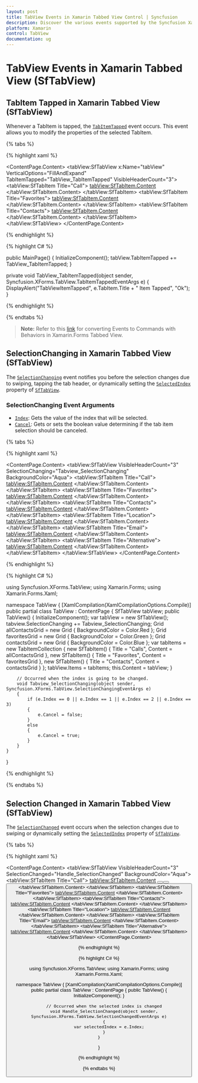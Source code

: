 ```yaml
---
layout: post
title: TabView Events in Xamarin Tabbed View Control | Syncfusion
description: Discover the various events supported by the Syncfusion Xamarin Tabbed View (SfTabView) control.
platform: Xamarin
control: TabView
documentation: ug
---
```


# TabView Events in Xamarin Tabbed View (SfTabView)

## TabItem Tapped in Xamarin Tabbed View (SfTabView)

Whenever a TabItem is tapped, the [`TabItemTapped`](https://help.syncfusion.com/cr/xamarin/Syncfusion.XForms.TabView.SfTabView.html#Syncfusion_XForms_TabView_SfTabView_TabItemTapped) event occurs. This event allows you to modify the properties of the selected TabItem.

{% tabs %}

{% highlight xaml %}

<ContentPage.Content>
    <StackLayout>
        <tabView:SfTabView x:Name="tabView" VerticalOptions="FillAndExpand"
                           TabItemTapped="TabView_TabItemTapped"
                           VisibleHeaderCount="3">
            <tabView:SfTabItem Title="Call">
                <tabView:SfTabItem.Content>
                    <Grid BackgroundColor="LightGreen" />
                </tabView:SfTabItem.Content>
            </tabView:SfTabItem>
            <tabView:SfTabItem Title="Favorites">
                <tabView:SfTabItem.Content>
                    <Grid BackgroundColor="LightBlue"/>
                </tabView:SfTabItem.Content>
            </tabView:SfTabItem>
            <tabView:SfTabItem Title="Contacts">
                <tabView:SfTabItem.Content>
                    <Grid BackgroundColor="LightGreen" />
                </tabView:SfTabItem.Content>
            </tabView:SfTabItem>
        </tabView:SfTabView>
    </StackLayout>
</ContentPage.Content>

{% endhighlight %}

{% highlight C# %}

public MainPage()
{
    InitializeComponent();
    tabView.TabItemTapped += TabView_TabItemTapped;
}

private void TabView_TabItemTapped(object sender, Syncfusion.XForms.TabView.TabItemTappedEventArgs e)
{
    DisplayAlert("TabViewItemTapped", e.TabItem.Title + " Item Tapped", "Ok");
}

{% endhighlight %}

{% endtabs %}

> **Note:** Refer to this [link](https://www.syncfusion.com/kb/11562/how-to-turn-events-into-commands-with-behaviors-in-xamarin-forms-tabbed-view) for converting Events to Commands with Behaviors in Xamarin.Forms Tabbed View.

## SelectionChanging in Xamarin Tabbed View (SfTabView)

The [`SelectionChanging`](https://help.syncfusion.com/cr/xamarin/Syncfusion.XForms.TabView.SfTabView.html#Syncfusion_XForms_TabView_SfTabView_SelectionChanging) event notifies you before the selection changes due to swiping, tapping the tab header, or dynamically setting the [`SelectedIndex`](https://help.syncfusion.com/cr/xamarin/Syncfusion.XForms.TabView.SfTabView.html#Syncfusion_XForms_TabView_SfTabView_SelectedIndex) property of [`SfTabView`](https://help.syncfusion.com/cr/xamarin/Syncfusion.XForms.TabView.SfTabView.html).

### SelectionChanging Event Arguments

- [`Index`](https://help.syncfusion.com/cr/xamarin/Syncfusion.XForms.TabView.SelectionChangingEventArgs.html#Syncfusion_XForms_TabView_SelectionChangingEventArgs_Index): Gets the value of the index that will be selected.
- [`Cancel`](https://help.syncfusion.com/cr/xamarin/Syncfusion.XForms.TabView.SelectionChangingEventArgs.html#Syncfusion_XForms_TabView_SelectionChangingEventArgs_Cancel): Gets or sets the boolean value determining if the tab item selection should be canceled.

{% tabs %}

{% highlight xaml %}

<?xml version="1.0" encoding="utf-8" ?>
<ContentPage xmlns="http://xamarin.com/schemas/2014/forms"
             xmlns:x="http://schemas.microsoft.com/winfx/2009/xaml"
             xmlns:local="clr-namespace:Syncfusion.XForms.TabView"
             xmlns:tabView="clr-namespace:Syncfusion.XForms.TabView;assembly=Syncfusion.SfTabView.XForms"
             x:Class="TabView.TabView">
    <ContentPage.Content>
        <tabView:SfTabView VisibleHeaderCount="3" 
                           SelectionChanging="Tabview_SelectionChanging"
                           BackgroundColor="Aqua">
            <tabView:SfTabItem Title="Call">
                <tabView:SfTabItem.Content>
                    <Grid BackgroundColor="Red"/>
                </tabView:SfTabItem.Content>
            </tabView:SfTabItem>
            <tabView:SfTabItem Title="Favorites">
                <tabView:SfTabItem.Content>
                    <Grid BackgroundColor="Green"/>
                </tabView:SfTabItem.Content>
            </tabView:SfTabItem>
            <tabView:SfTabItem Title="Contacts">
                <tabView:SfTabItem.Content>
                    <Grid BackgroundColor="Blue"/>
                </tabView:SfTabItem.Content>
            </tabView:SfTabItem>
            <tabView:SfTabItem Title="Location">
                <tabView:SfTabItem.Content>
                    <Grid BackgroundColor="Pink"/>
                </tabView:SfTabItem.Content>
            </tabView:SfTabItem>
            <tabView:SfTabItem Title="Email">
                <tabView:SfTabItem.Content>
                    <Grid BackgroundColor="Navy"/>
                </tabView:SfTabItem.Content>
            </tabView:SfTabItem>
            <tabView:SfTabItem Title="Alternative">
                <tabView:SfTabItem.Content>
                    <Grid BackgroundColor="Blue"/>
                </tabView:SfTabItem.Content>
            </tabView:SfTabItem>
        </tabView:SfTabView>
    </ContentPage.Content>
</ContentPage>

{% endhighlight %}

{% highlight C# %}


using Syncfusion.XForms.TabView;
using Xamarin.Forms;
using Xamarin.Forms.Xaml;

namespace TabView
{
	[XamlCompilation(XamlCompilationOptions.Compile)]
	public partial class TabView : ContentPage
	{
		SfTabView tabView;
		public TabView()
		{
			InitializeComponent();
			var tabView = new SfTabView();
			tabview.SelectionChanging += Tabview_SelectionChanging;
			Grid allContactsGrid = new Grid { BackgroundColor = Color.Red };
			Grid favoritesGrid = new Grid { BackgroundColor = Color.Green };
			Grid contactsGrid = new Grid { BackgroundColor = Color.Blue };
			var tabItems = new TabItemCollection
			{
				new SfTabItem()
				{
					Title = "Calls",
					Content = allContactsGrid
				},
				new SfTabItem()
				{
					Title = "Favorites",
					Content = favoritesGrid
				},
				new SfTabItem()
				{
					Title = "Contacts",
					Content = contactsGrid
				}
			};
			tabView.Items = tabItems;
			this.Content = tabView;
		}

		// Occurred when the index is going to be changed.
		void Tabview_SelectionChanging(object sender, Syncfusion.XForms.TabView.SelectionChangingEventArgs e)
		{
			if (e.Index == 0 || e.Index == 1 || e.Index == 2 || e.Index == 3)
			{
				e.Cancel = false;
			}
			else
			{
				e.Cancel = true;
			}
		}
	}
}


{% endhighlight %}

{% endtabs %}


## Selection Changed in Xamarin Tabbed View (SfTabView)

The [`SelectionChanged`](https://help.syncfusion.com/cr/xamarin/Syncfusion.XForms.TabView.SfTabView.html#Syncfusion_XForms_TabView_SfTabView_SelectionChanged) event occurs when the selection changes due to swiping or dynamically setting the [`SelectedIndex`](https://help.syncfusion.com/cr/xamarin/Syncfusion.XForms.TabView.SfTabView.html#Syncfusion_XForms_TabView_SfTabView_SelectedIndex) property of [`SfTabView`](https://help.syncfusion.com/cr/xamarin/Syncfusion.XForms.TabView.SfTabView.html).

{% tabs %}

{% highlight xaml %}

<?xml version="1.0" encoding="utf-8" ?>
<ContentPage xmlns="http://xamarin.com/schemas/2014/forms"
             xmlns:x="http://schemas.microsoft.com/winfx/2009/xaml"
             xmlns:local="clr-namespace:Syncfusion.XForms.TabView"
             xmlns:tabView="clr-namespace:Syncfusion.XForms.TabView;assembly=Syncfusion.SfTabView.XForms"
             x:Class="TabView.TabView">
    <ContentPage.Content>
        <tabView:SfTabView VisibleHeaderCount="3" 
                           SelectionChanged="Handle_SelectionChanged"
                           BackgroundColor="Aqua">
            <tabView:SfTabItem Title="Call">
                <tabView:SfTabItem.Content>
                    <StackLayout>
                        <Grid BackgroundColor="Green" />
                        <Button Text="Contacts" WidthRequest="300" />
                        <Button Text="Location" WidthRequest="300" />
                        <Button Text="Email" WidthRequest="300" />
                    </StackLayout>
                </tabView:SfTabItem.Content>
            </tabView:SfTabItem>
            <tabView:SfTabItem Title="Favorites">
                <tabView:SfTabItem.Content>
                    <Grid BackgroundColor="Green" x:Name="FavoritesGrid"/>
                </tabView:SfTabItem.Content>
            </tabView:SfTabItem>
            <tabView:SfTabItem Title="Contacts">
                <tabView:SfTabItem.Content>
                    <Grid BackgroundColor="Blue" x:Name="ContactsGrid" />
                </tabView:SfTabItem.Content>
            </tabView:SfTabItem>
            <tabView:SfTabItem Title="Location">
                <tabView:SfTabItem.Content>
                    <Grid BackgroundColor="Pink" x:Name="LocationGrid" />
                </tabView:SfTabItem.Content>
            </tabView:SfTabItem>
            <tabView:SfTabItem Title="Email">
                <tabView:SfTabItem.Content>
                    <Grid BackgroundColor="Navy" x:Name="EmailGrid" />
                </tabView:SfTabItem.Content>
            </tabView:SfTabItem>
            <tabView:SfTabItem Title="Alternative">
                <tabView:SfTabItem.Content>
                    <Grid BackgroundColor="Blue" x:Name="AlternativeGrid" />
                </tabView:SfTabItem.Content>
            </tabView:SfTabItem>
        </tabView:SfTabView>
    </ContentPage.Content>
</ContentPage>

{% endhighlight %}

{% highlight C# %}

using Syncfusion.XForms.TabView;
using Xamarin.Forms;
using Xamarin.Forms.Xaml;

namespace TabView
{
    [XamlCompilation(XamlCompilationOptions.Compile)]
    public partial class TabView : ContentPage
    {
        public TabView()
        {
            InitializeComponent();
        }

        // Occurred when the selected index is changed
        void Handle_SelectionChanged(object sender, Syncfusion.XForms.TabView.SelectionChangedEventArgs e)
        {
            var selectedIndex = e.Index;
        }
    }
}

{% endhighlight %}

{% endtabs %}



